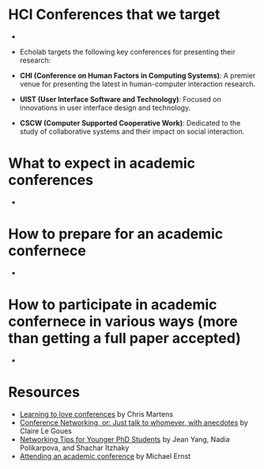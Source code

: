 # HCI Conferences that we target
- 
- Echolab targets the following key conferences for presenting their research:

- **CHI (Conference on Human Factors in Computing Systems)**: A premier venue for presenting the latest in human-computer interaction research.
- **UIST (User Interface Software and Technology)**: Focused on innovations in user interface design and technology.
- **CSCW (Computer Supported Cooperative Work)**: Dedicated to the study of collaborative systems and their impact on social interaction.
# What to expect in academic conferences
- 
# How to prepare for an academic confernece
- 
# How to participate in academic confernece in various ways (more than getting a full paper accepted)
- 
# Resources
- [Learning to love conferences](http://lambdamaphone.blogspot.com/2016/05/learning-to-love-conferences.html) by Chris Martens
- [Conference Networking, or: Just talk to whomever, with anecdotes](https://clairelegoues.com/2017/05/14/conference-networking-or-just-talk-to-whomever-with-anecdotes/) by Claire Le Goues
- [Networking Tips for Younger PhD Students](http://jxyzabc.blogspot.com/2016/05/networking-tips-for-younger-phd-students.html) by Jean Yang, Nadia Polikarpova, and Shachar Itzhaky
- [Attending an academic conference](https://homes.cs.washington.edu/~mernst/advice/conference-attendance.html) by Michael Ernst